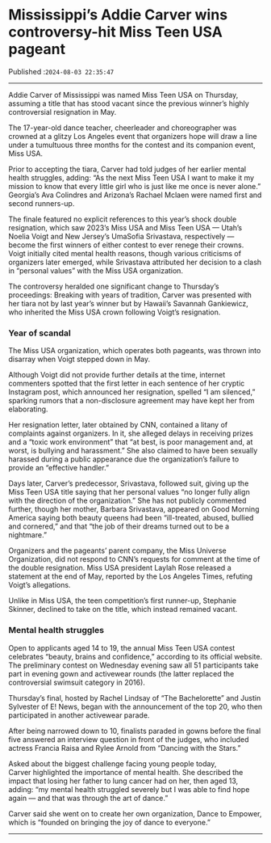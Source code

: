 # Mississippi’s Addie Carver wins controversy-hit Miss Teen USA pageant

Published :`2024-08-03 22:35:47`

---

Addie Carver of Mississippi was named Miss Teen USA on Thursday, assuming a title that has stood vacant since the previous winner’s highly controversial resignation in May.

The 17-year-old dance teacher, cheerleader and choreographer was crowned at a glitzy Los Angeles event that organizers hope will draw a line under a tumultuous three months for the contest and its companion event, Miss USA.

Prior to accepting the tiara, Carver had told judges of her earlier mental health struggles, adding: “As the next Miss Teen USA I want to make it my mission to know that every little girl who is just like me once is never alone.” Georgia’s Ava Colindres and Arizona’s Rachael Mclaen were named first and second runners-up.

The finale featured no explicit references to this year’s shock double resignation, which saw 2023’s Miss USA and Miss Teen USA — Utah’s Noelia Voigt and New Jersey’s UmaSofia Srivastava, respectively — become the first winners of either contest to ever renege their crowns. Voigt initially cited mental health reasons, though various criticisms of organizers later emerged, while Srivastava attributed her decision to a clash in “personal values” with the Miss USA organization.

The controversy heralded one significant change to Thursday’s proceedings: Breaking with years of tradition, Carver was presented with her tiara not by last year’s winner but by Hawaii’s Savannah Gankiewicz, who inherited the Miss USA crown following Voigt’s resignation.

### Year of scandal

The Miss USA organization, which operates both pageants, was thrown into disarray when Voigt stepped down in May.

Although Voigt did not provide further details at the time, internet commenters spotted that the first letter in each sentence of her cryptic Instagram post, which announced her resignation, spelled “I am silenced,” sparking rumors that a non-disclosure agreement may have kept her from elaborating.

Her resignation letter, later obtained by CNN, contained a litany of complaints against organizers. In it, she alleged delays in receiving prizes and a “toxic work environment” that “at best, is poor management and, at worst, is bullying and harassment.” She also claimed to have been sexually harassed during a public appearance due the organization’s failure to provide an “effective handler.”

Days later, Carver’s predecessor, Srivastava, followed suit, giving up the Miss Teen USA title saying that her personal values “no longer fully align with the direction of the organization.” She has not publicly commented further, though her mother, Barbara Srivastava, appeared on Good Morning America saying both beauty queens had been “ill-treated, abused, bullied and cornered,” and that “the job of their dreams turned out to be a nightmare.”

Organizers and the pageants’ parent company, the Miss Universe Organization, did not respond to CNN’s requests for comment at the time of the double resignation. Miss USA president Laylah Rose released a statement at the end of May, reported by the Los Angeles Times, refuting Voigt’s allegations.

Unlike in Miss USA, the teen competition’s first runner-up, Stephanie Skinner, declined to take on the title, which instead remained vacant.

### Mental health struggles

Open to applicants aged 14 to 19, the annual Miss Teen USA contest celebrates “beauty, brains and confidence,” according to its official website. The preliminary contest on Wednesday evening saw all 51 participants take part in evening gown and activewear rounds (the latter replaced the controversial swimsuit category in 2016).

Thursday’s final, hosted by Rachel Lindsay of “The Bachelorette” and Justin Sylvester of E! News, began with the announcement of the top 20, who then participated in another activewear parade.

After being narrowed down to 10, finalists paraded in gowns before the final five answered an interview question in front of the judges, who included actress Francia Raisa and Rylee Arnold from “Dancing with the Stars.”

Asked about the biggest challenge facing young people today, Carver highlighted the importance of mental health. She described the impact that losing her father to lung cancer had on her, then aged 13, adding: “my mental health struggled severely but I was able to find hope again — and that was through the art of dance.”

Carver said she went on to create her own organization, Dance to Empower, which is “founded on bringing the joy of dance to everyone.”

---

